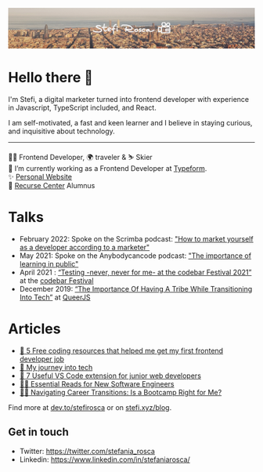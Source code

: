 ![Profile Image](./CoverStefi.jpg)

# Hello there 🙈

I'm Stefi, a digital marketer turned into frontend developer with experience in Javascript, TypeScript included, and React.

I am self-motivated, a fast and keen learner and I believe in staying curious, and inquisitive about technology.

---

👩‍💻 Frontend Developer, 🌍 traveler & ⛷️ Skier  
🔭 I’m currently working as a Frontend Developer at [Typeform](https://www.typeform.com/).    
✨ [Personal Website](http://stefirosca.netlify.app/)  
🐙 [Recurse Center](https://www.recurse.com/) Alumnus    

# Talks

- February 2022: Spoke on the Scrimba podcast: ["How to market yourself as a developer according to a marketer"](https://open.spotify.com/episode/0YwxxZ1fqQftnyg6PlVEW7?si=4ebe6effcfc94ed4)
- May 2021: Spoke on the Anybodycancode podcast: ["The importance of learning in public"](https://open.spotify.com/episode/5dt9s9VbNHjrr3baSgH6ia?si=47e58af21adc47b7&nd=1)
- April 2021 : [“Testing -never, never for me- at the codebar Festival 2021”](https://www.youtube.com/watch?v=8KIi8P65oPI&ab_channel=codebar) at the [codebar Festival](https://codebar.io/)
- December 2019: [“The Importance Of Having A Tribe While Transitioning Into Tech”](https://www.youtube.com/watch?v=kiK4bSfGOpc) at [QueerJS](https://queerjs.com/)

# Articles

- [🦩 5 Free coding resources that helped me get my first frontend developer job](https://dev.to/stefirosca/5-free-coding-resources-that-helped-me-get-my-first-frontend-developer-job-4ak4)
- [🚠 My journey into tech](https://dev.to/stefirosca/my-journey-into-tech-48fl)
- [🤺 7 Useful VS Code extension for junior web developers](https://dev.to/stefirosca/7-useful-vs-code-extension-for-junior-web-developers-3pg5)
- [🧑‍💻 Essential Reads for New Software Engineers](https://dev.to/stefirosca/essential-reads-for-new-software-engineers-1i8j)
- [🧑‍💻 Navigating Career Transitions: Is a Bootcamp Right for Me?](https://dev.to/stefirosca/navigating-career-transitions-is-a-bootcamp-right-for-me-1pg5)

Find more at [dev.to/stefirosca](https://dev.to/stefirosca) or on [stefi.xyz/blog](https://www.stefi.xyz/blog/).

## Get in touch

- Twitter: https://twitter.com/stefania_rosca
- Linkedin: https://www.linkedin.com/in/stefaniarosca/
